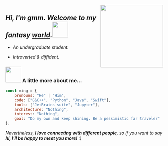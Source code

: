 <img src="https://gitee.com/imingx/picgo/raw/master/2021/202111080047138.gif" width="200px" align="right">

## <em>Hi, I'm gmm. Welcome to my fantasy <a href="https://www.ming.ac">world</a>.</em><img src="https://gitee.com/imingx/picgo/raw/master/2021/202111080447642.gif" width="50">
<!-- <img src="https://gitee.com/imingx/picgo/raw/master/2021/202111080453188.gif" width="100px" align="right"> -->

- <em>An undergraduate student. </em>
<!--  <img src="https://gitee.com/imingx/picgo/raw/master/2021/202111072323629.gif" width="30"> -->
- <em> Introverted & diffident. </em>

<!-- ### <img src="https://gitee.com/imingx/picgo/raw/master/2021/202111072324242.gif" width="50"> A little more about me...   -->
### <img src="https://gitee.com/imingx/picgo/raw/master/2021/202111090114759.gif" width="50"> A little more about me...  


<!--     architecture: ["Serverless Architecture", "Progressive web applications", "Single page applications"], -->
<!--     currentFocus: "Ios Mobile App Development", -->
<!--     technologies: {
        backEnd: {
            js: ["Node", "Fastify", "Express", "SuiteScript"],
        },
        mobileApp: {
            native: ["Android Development", "IOS Development"]
        },
        devOps: ["AWS", "Docker🐳", "Route53", "Nginx"],
        databases: ["mongo", "MySql", "sqlite"],
        misc: ["Firebase", "Socket.IO", "selenium", "open-cv", "php", "SuiteApp"]
    }, -->
    
```javascript
const ming = {
    pronouns: "He" | "Him",
    code: ["C&C++", "Python", "Java", "Swift"],
    tools: ["JetBrains suite", "Jupyter"],
    architecture: "Nothing",
    interest: "Nothing",
    goal: "Do my own and keep shining. Be a pessimistic far traveler"
};
```

<!-- 
**gmm-z/gmm-z** is a ✨ _special_ ✨ repository because its `README.md` (this file) appears on your GitHub profile.

Here are some ideas to get you started:

- 🔭 I’m currently working on ...
- 🌱 I’m currently learning ...
- 👯 I’m looking to collaborate on ...
- 🤔 I’m looking for help with ...
- 💬 Ask me about ...
- 📫 How to reach me: ...
- 😄 Pronouns: ...
- ⚡ Fun fact: ...
-->

<!--Github Stats-->
<!--
This github stats card's color is amazing, but it is not suitable for the github pages.

![iMing's github stats](https://github-readme-stats.vercel.app/api?username=imingx&show_icons=true&include_all_commits=true&bg_color=30,e96443,904e95&title_color=fff&text_color=fff)
-->

<!-- ![iMing's github stats](https://github-readme-stats.vercel.app/api?username=imingx&show_icons=true&include_all_commits=true) -->

<!--end of Github Stats-->
<!-- <img src="https://gitee.com/imingx/picgo/raw/master/2021/202111080020115.gif" width="28%" align="right"> -->
<em align='left'>Nevertheless, <b>I love connecting with different people</b>, so if you want to say <b>hi, I'll be happy to meet you more!</b> :)</em>
